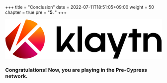 +++
title = "Conclusion"
date = 2022-07-11T18:51:05+09:00
weight = 50
chapter = true
pre = "<b>5. </b>"
+++


![Klaytn Baobab_Logo](/images/Logo-1.png)
### Congratulations! Now, you are playing in the Pre-Cypress network.



